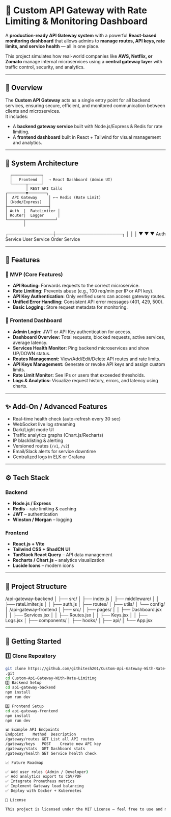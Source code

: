 # 🚀 Custom API Gateway with Rate Limiting & Monitoring Dashboard

A **production-ready API Gateway system** with a powerful **React-based monitoring dashboard** that allows admins to **manage routes, API keys, rate limits, and service health** — all in one place.

This project simulates how real-world companies like **AWS, Netflix, or Zomato** manage internal microservices using a **central gateway layer** with traffic control, security, and analytics.

---

## 🧠 Overview

The **Custom API Gateway** acts as a single entry point for all backend services, ensuring secure, efficient, and monitored communication between clients and microservices.  
It includes:
- A **backend gateway service** built with Node.js/Express & Redis for rate limiting.
- A **frontend dashboard** built in React + Tailwind for visual management and analytics.

---

## 🧱 System Architecture
      ┌─────────────┐
      │   Frontend  │  → React Dashboard (Admin UI)
      └──────┬──────┘
             │ REST API Calls
    ┌────────▼────────┐
    │  API Gateway     │ ←→ Redis (Rate Limit)
    │ (Node/Express)   │
    ├──────────────────┤
    │ Auth  |  RateLimiter │
    │ Router|  Logger      │
    └───────┬─────────────┘
            │
┌──────────────┼─────────────────────┐
│ │ │
▼ ▼ ▼
Auth Service User Service Order Service

---

## 🎯 Features

### 🔹 MVP (Core Features)
- **API Routing:** Forwards requests to the correct microservice.
- **Rate Limiting:** Prevents abuse (e.g., 100 req/min per IP or API key).
- **API Key Authentication:** Only verified users can access gateway routes.
- **Unified Error Handling:** Consistent API error messages (401, 429, 500).
- **Basic Logging:** Store request metadata for monitoring.

### 🔹 Frontend Dashboard
- **Admin Login:** JWT or API Key authentication for access.
- **Dashboard Overview:** Total requests, blocked requests, active services, average latency.
- **Services Health Monitor:** Ping backend microservices and show UP/DOWN status.
- **Routes Management:** View/Add/Edit/Delete API routes and rate limits.
- **API Keys Management:** Generate or revoke API keys and assign custom limits.
- **Rate Limit Monitor:** See IPs or users that exceeded thresholds.
- **Logs & Analytics:** Visualize request history, errors, and latency using charts.

---

## ✨ Add-On / Advanced Features

- Real-time health check (auto-refresh every 30 sec)
- WebSocket live log streaming
- Dark/Light mode UI
- Traffic analytics graphs (Chart.js/Recharts)
- IP blacklisting & alerting
- Versioned routes (`/v1`, `/v2`)
- Email/Slack alerts for service downtime
- Centralized logs in ELK or Grafana

---

## ⚙️ Tech Stack

### Backend
- **Node.js / Express**
- **Redis** – rate limiting & caching
- **JWT** – authentication
- **Winston / Morgan** – logging

### Frontend
- **React.js + Vite**
- **Tailwind CSS + ShadCN UI**
- **TanStack React Query** – API data management
- **Recharts / Chart.js** – analytics visualization
- **Lucide Icons** – modern icons

---

## 📁 Project Structure

/api-gateway-backend
│
├── src/
│ ├── index.js
│ ├── middleware/
│ │ ├── rateLimiter.js
│ │ ├── auth.js
│ ├── routes/
│ ├── utils/
│ └── config/
│
/api-gateway-frontend
│
├── src/
│ ├── pages/
│ │ ├── Dashboard.jsx
│ │ ├── Services.jsx
│ │ ├── Routes.jsx
│ │ ├── Keys.jsx
│ │ ├── Logs.jsx
│ ├── components/
│ ├── hooks/
│ ├── api/
│ └── App.jsx



---

## 🚀 Getting Started

### 1️⃣ Clone Repository
```bash
git clone https://github.com/githitesh201/Custom-Api-Gateway-With-Rate-Limiting
.git
cd Custom-Api-Gateway-With-Rate-Limiting
2️⃣ Backend Setup
cd api-gateway-backend
npm install
npm run dev

3️⃣ Frontend Setup
cd api-gateway-frontend
npm install
npm run dev

📊 Example API Endpoints
Endpoint	Method	Description
/gateway/routes	GET	List all API routes
/gateway/keys	POST	Create new API key
/gateway/stats	GET	Dashboard stats
/gateway/health	GET	Service health check

📈 Future Roadmap

✅ Add user roles (Admin / Developer)
✅ Add analytics export to CSV/PDF
✅ Integrate Prometheus metrics
✅ Implement Gateway load balancing
✅ Deploy with Docker + Kubernetes

🪪 License

This project is licensed under the MIT License – feel free to use and modify.

